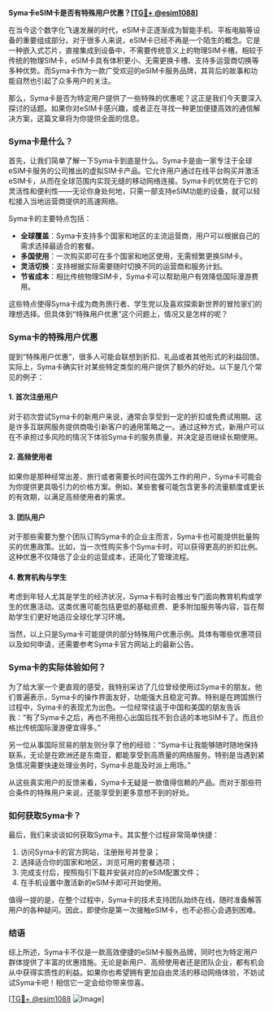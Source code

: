 **Syma卡eSIM卡是否有特殊用户优惠？[[TG💪+ @esim1088](https://t.me/s/esim1088)]**

在当今这个数字化飞速发展的时代，eSIM卡正逐渐成为智能手机、平板电脑等设备的重要组成部分。对于很多人来说，eSIM卡已经不再是一个陌生的概念。它是一种嵌入式芯片，直接集成到设备中，不需要传统意义上的物理SIM卡槽。相较于传统的物理SIM卡，eSIM卡具有体积更小、无需更换卡槽、支持多运营商切换等多种优势。而Syma卡作为一款广受欢迎的eSIM卡服务品牌，其背后的故事和功能自然也引起了众多用户的关注。

那么，Syma卡是否为特定用户提供了一些特殊的优惠呢？这正是我们今天要深入探讨的话题。如果你对eSIM卡感兴趣，或者正在寻找一种更加便捷高效的通信解决方案，这篇文章将为你提供全面的信息。

### Syma卡是什么？

首先，让我们简单了解一下Syma卡到底是什么。Syma卡是由一家专注于全球eSIM卡服务的公司推出的虚拟SIM卡产品。它允许用户通过在线平台购买并激活eSIM卡，从而在全球范围内实现无缝的移动网络连接。Syma卡的优势在于它的灵活性和便利性——无论你身处何地，只需一部支持eSIM功能的设备，就可以轻松接入当地运营商提供的高速网络。

Syma卡的主要特点包括：

- **全球覆盖**：Syma卡支持多个国家和地区的主流运营商，用户可以根据自己的需求选择最适合的套餐。
- **多国使用**：一次购买即可在多个国家和地区使用，无需频繁更换SIM卡。
- **灵活切换**：支持根据实际需要随时切换不同的运营商和服务计划。
- **节省成本**：相比传统物理SIM卡，Syma卡可以帮助用户有效降低国际漫游费用。

这些特点使得Syma卡成为商务旅行者、学生党以及喜欢探索新世界的冒险家们的理想选择。但具体到“特殊用户优惠”这个问题上，情况又是怎样的呢？

### Syma卡的特殊用户优惠

提到“特殊用户优惠”，很多人可能会联想到折扣、礼品或者其他形式的利益回馈。实际上，Syma卡确实针对某些特定类型的用户提供了额外的好处。以下是几个常见的例子：

#### 1. **首次注册用户**
对于初次尝试Syma卡的新用户来说，通常会享受到一定的折扣或免费试用期。这是许多互联网服务提供商吸引新客户的通用策略之一。通过这种方式，新用户可以在不承担过多风险的情况下体验Syma卡的服务质量，并决定是否继续长期使用。

#### 2. **高频使用者**
如果你是那种经常出差、旅行或者需要长时间在国外工作的用户，Syma卡可能会为你提供更具吸引力的价格方案。例如，某些套餐可能包含更多的流量额度或更长的有效期，以满足高频使用者的需求。

#### 3. **团队用户**
对于那些需要为整个团队订购Syma卡的企业主而言，Syma卡也可能提供批量购买的优惠政策。比如，当一次性购买多个Syma卡时，可以获得更高的折扣比例。这种优惠不仅降低了企业的运营成本，还简化了管理流程。

#### 4. **教育机构与学生**
考虑到年轻人尤其是学生的经济状况，Syma卡有时会推出专门面向教育机构或学生的优惠活动。这类优惠可能包括更低的基础资费、更多附加服务等内容，旨在帮助学生们更好地适应全球化学习环境。

当然，以上只是Syma卡可能提供的部分特殊用户优惠示例。具体有哪些优惠项目以及如何申请，还需要参考Syma卡官方网站上的最新公告。

### Syma卡的实际体验如何？

为了给大家一个更直观的感受，我特别采访了几位曾经使用过Syma卡的朋友。他们普遍表示，Syma卡的操作界面友好，功能强大且稳定可靠。特别是在跨国旅行过程中，Syma卡的表现尤为出色。一位经常往返于中国和美国的朋友告诉我：“有了Syma卡之后，再也不用担心出国后找不到合适的本地SIM卡了。而且价格比传统国际漫游便宜得多。”

另一位从事国际贸易的朋友则分享了他的经验：“Syma卡让我能够随时随地保持联系，无论是在欧洲还是东南亚，都能享受到高质量的网络服务。特别是当遇到紧急情况需要快速处理业务时，Syma卡总能及时派上用场。”

从这些真实用户的反馈来看，Syma卡无疑是一款值得信赖的产品。而对于那些符合条件的特殊用户来说，还能享受到更多意想不到的好处。

### 如何获取Syma卡？

最后，我们来谈谈如何获取Syma卡。其实整个过程非常简单快捷：

1. 访问Syma卡的官方网站，注册账号并登录；
2. 选择适合你的国家和地区，浏览可用的套餐选项；
3. 完成支付后，按照指引下载并安装对应的eSIM配置文件；
4. 在手机设置中激活新的eSIM卡即可开始使用。

值得一提的是，在整个过程中，Syma卡的技术支持团队始终在线，随时准备解答用户的各种疑问。因此，即使你是第一次接触eSIM卡，也不必担心会遇到困难。

### 结语

综上所述，Syma卡不仅是一款高效便捷的eSIM卡服务品牌，同时也为特定用户群体提供了丰富的优惠措施。无论是新用户、高频使用者还是团队企业，都有机会从中获得实质性的利益。如果你也希望拥有更加自由灵活的移动网络体验，不妨试试Syma卡吧！相信它一定会给你带来惊喜。

[[TG💪+ @esim1088](https://t.me/s/esim1088) ![Image](https://i.postimg.cc/4NQfJmqS/Snipaste-2025-05-13-00-14-12.png)]